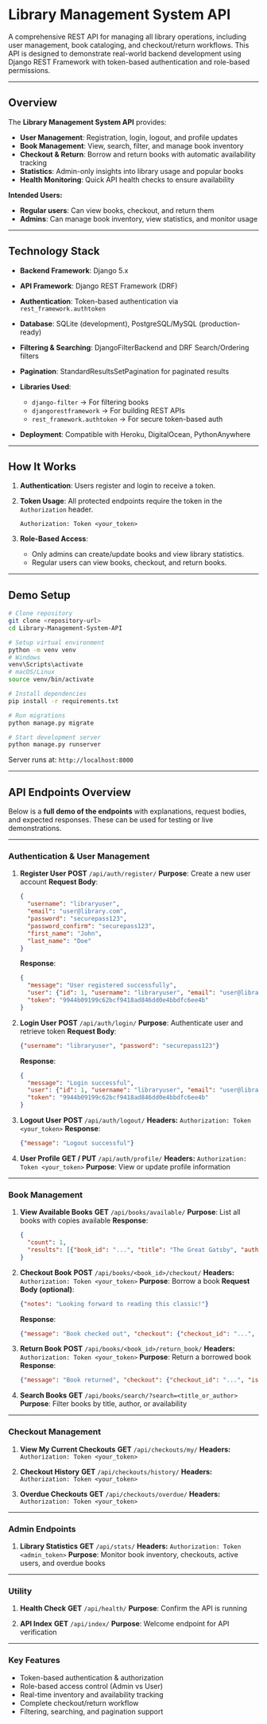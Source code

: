 # Library Management System API

A comprehensive REST API for managing all library operations, including user management, book cataloging, and checkout/return workflows. This API is designed to demonstrate real-world backend development using Django REST Framework with token-based authentication and role-based permissions.

---

## Overview

The **Library Management System API** provides:

* **User Management**: Registration, login, logout, and profile updates
* **Book Management**: View, search, filter, and manage book inventory
* **Checkout & Return**: Borrow and return books with automatic availability tracking
* **Statistics**: Admin-only insights into library usage and popular books
* **Health Monitoring**: Quick API health checks to ensure availability

**Intended Users:**

* **Regular users**: Can view books, checkout, and return them
* **Admins**: Can manage book inventory, view statistics, and monitor usage

---

## Technology Stack

* **Backend Framework**: Django 5.x
* **API Framework**: Django REST Framework (DRF)
* **Authentication**: Token-based authentication via `rest_framework.authtoken`
* **Database**: SQLite (development), PostgreSQL/MySQL (production-ready)
* **Filtering & Searching**: DjangoFilterBackend and DRF Search/Ordering filters
* **Pagination**: StandardResultsSetPagination for paginated results
* **Libraries Used**:

  * `django-filter` → For filtering books
  * `djangorestframework` → For building REST APIs
  * `rest_framework.authtoken` → For secure token-based auth
* **Deployment**: Compatible with Heroku, DigitalOcean, PythonAnywhere

---

## How It Works

1. **Authentication**: Users register and login to receive a token.
2. **Token Usage**: All protected endpoints require the token in the `Authorization` header.

   ```
   Authorization: Token <your_token>
   ```
3. **Role-Based Access**:

   * Only admins can create/update books and view library statistics.
   * Regular users can view books, checkout, and return books.

---

## Demo Setup

```bash
# Clone repository
git clone <repository-url>
cd Library-Management-System-API

# Setup virtual environment
python -m venv venv
# Windows
venv\Scripts\activate
# macOS/Linux
source venv/bin/activate

# Install dependencies
pip install -r requirements.txt

# Run migrations
python manage.py migrate

# Start development server
python manage.py runserver
```

Server runs at: `http://localhost:8000`

---

## API Endpoints Overview

Below is a **full demo of the endpoints** with explanations, request bodies, and expected responses. These can be used for testing or live demonstrations.

---

### **Authentication & User Management**

1. **Register User**
   **POST** `/api/auth/register/`
   **Purpose**: Create a new user account
   **Request Body**:

   ```json
   {
     "username": "libraryuser",
     "email": "user@library.com",
     "password": "securepass123",
     "password_confirm": "securepass123",
     "first_name": "John",
     "last_name": "Doe"
   }
   ```

   **Response**:

   ```json
   {
     "message": "User registered successfully",
     "user": {"id": 1, "username": "libraryuser", "email": "user@library.com"},
     "token": "9944b09199c62bcf9418ad846dd0e4bbdfc6ee4b"
   }
   ```

2. **Login User**
   **POST** `/api/auth/login/`
   **Purpose**: Authenticate user and retrieve token
   **Request Body**:

   ```json
   {"username": "libraryuser", "password": "securepass123"}
   ```

   **Response**:

   ```json
   {
     "message": "Login successful",
     "user": {"id": 1, "username": "libraryuser", "email": "user@library.com"},
     "token": "9944b09199c62bcf9418ad846dd0e4bbdfc6ee4b"
   }
   ```

3. **Logout User**
   **POST** `/api/auth/logout/`
   **Headers:** `Authorization: Token <your_token>`
   **Response**:

   ```json
   {"message": "Logout successful"}
   ```

4. **User Profile**
   **GET / PUT** `/api/auth/profile/`
   **Headers:** `Authorization: Token <your_token>`
   **Purpose**: View or update profile information

---

### **Book Management**

1. **View Available Books**
   **GET** `/api/books/available/`
   **Purpose**: List all books with copies available
   **Response**:

   ```json
   {
     "count": 1,
     "results": [{"book_id": "...", "title": "The Great Gatsby", "author": "F. Scott Fitzgerald"}]
   }
   ```

2. **Checkout Book**
   **POST** `/api/books/<book_id>/checkout/`
   **Headers:** `Authorization: Token <your_token>`
   **Purpose**: Borrow a book
   **Request Body (optional)**:

   ```json
   {"notes": "Looking forward to reading this classic!"}
   ```

   **Response**:

   ```json
   {"message": "Book checked out", "checkout": {"checkout_id": "...", "book_title": "The Great Gatsby"}}
   ```

3. **Return Book**
   **POST** `/api/books/<book_id>/return_book/`
   **Headers:** `Authorization: Token <your_token>`
   **Purpose**: Return a borrowed book
   **Response**:

   ```json
   {"message": "Book returned", "checkout": {"checkout_id": "...", "is_returned": true}}
   ```

4. **Search Books**
   **GET** `/api/books/search/?search=<title_or_author>`
   **Purpose**: Filter books by title, author, or availability

---

### **Checkout Management**

1. **View My Current Checkouts**
   **GET** `/api/checkouts/my/`
   **Headers:** `Authorization: Token <your_token>`

2. **Checkout History**
   **GET** `/api/checkouts/history/`
   **Headers:** `Authorization: Token <your_token>`

3. **Overdue Checkouts**
   **GET** `/api/checkouts/overdue/`
   **Headers:** `Authorization: Token <your_token>`

---

### **Admin Endpoints**

1. **Library Statistics**
   **GET** `/api/stats/`
   **Headers:** `Authorization: Token <admin_token>`
   **Purpose**: Monitor book inventory, checkouts, active users, and overdue books

---

### **Utility**

1. **Health Check**
   **GET** `/api/health/`
   **Purpose**: Confirm the API is running

2. **API Index**
   **GET** `/api/index/`
   **Purpose**: Welcome endpoint for API verification

---

### Key Features

* Token-based authentication & authorization
* Role-based access control (Admin vs User)
* Real-time inventory and availability tracking
* Complete checkout/return workflow
* Filtering, searching, and pagination support
